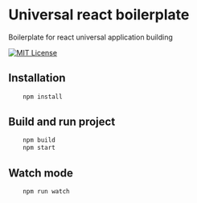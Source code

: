 Universal react boilerplate
===========================

Boilerplate for react universal application building

[![MIT License](https://img.shields.io/npm/l/check-dependencies.svg?style=flat-square)](http://opensource.org/licenses/MIT)

## Installation

```bash
	npm install
```

## Build and run project


```bash
	npm build
	npm start
```

## Watch mode

```bash
	npm run watch
```